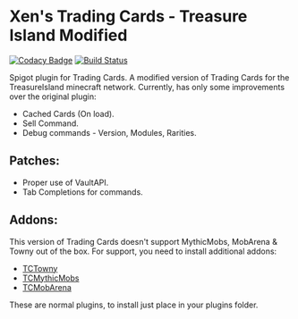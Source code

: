 # Xen's Trading Cards - Treasure Island Modified
[![Codacy Badge](https://app.codacy.com/project/badge/Grade/c30caf827f974fa39296203413f86b05)](https://www.codacy.com/gh/TreasureIslandMC/XenTradingCards/dashboard?utm_source=github.com&amp;utm_medium=referral&amp;utm_content=TreasureIslandMC/XenTradingCards&amp;utm_campaign=Badge_Grade)
[![Build Status](https://travis-ci.com/TreasureIslandMC/XenTradingCards.svg?branch=ti)](https://travis-ci.com/TreasureIslandMC/XenTradingCards)

Spigot plugin for Trading Cards.
A modified version of Trading Cards for the TreasureIsland minecraft network.
Currently, has only some improvements over the original plugin:
*  Cached Cards (On load).
*  Sell Command.
*  Debug commands - Version, Modules, Rarities.

## Patches:
*  Proper use of VaultAPI.
*  Tab Completions for commands.

## Addons:
This version of Trading Cards doesn't support MythicMobs, MobArena & Towny out of the box. 
For support, you need to install additional addons:
*  [TCTowny](https://github.com/TreasureIslandMC/TCTowny)
*  [TCMythicMobs](https://github.com/TreasureIslandMC/TCMythicMobs)
*  [TCMobArena](https://github.com/TreasureIslandMC/TCMobArena)

These are normal plugins, to install just place in your plugins folder.